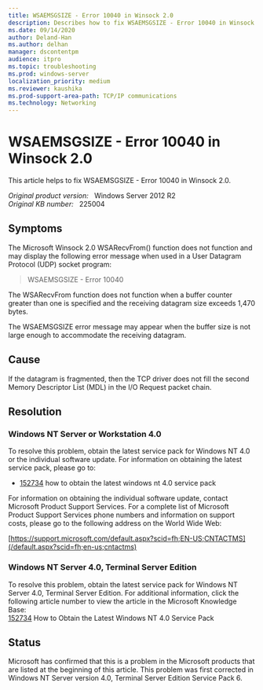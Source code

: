 ```yaml
---
title: WSAEMSGSIZE - Error 10040 in Winsock 2.0
description: Describes how to fix WSAEMSGSIZE - Error 10040 in Winsock 2.0
ms.date: 09/14/2020
author: Deland-Han
ms.author: delhan 
manager: dscontentpm
audience: itpro
ms.topic: troubleshooting
ms.prod: windows-server
localization_priority: medium
ms.reviewer: kaushika
ms.prod-support-area-path: TCP/IP communications 
ms.technology: Networking
---
```

# WSAEMSGSIZE - Error 10040 in Winsock 2.0

This article helps to fix WSAEMSGSIZE - Error 10040 in Winsock 2.0.

_Original product version:_ &nbsp; Windows Server 2012 R2  
_Original KB number:_ &nbsp; 225004

## Symptoms

The Microsoft Winsock 2.0 WSARecvFrom() function does not function and may display the following error message when used in a User Datagram Protocol (UDP) socket program:

>WSAEMSGSIZE - Error 10040  

The WSARecvFrom function does not function when a buffer counter greater than one is specified and the receiving datagram size exceeds 1,470 bytes.

The WSAEMSGSIZE error message may appear when the buffer size is not large enough to accommodate the receiving datagram.

## Cause

If the datagram is fragmented, then the TCP driver does not fill the second Memory Descriptor List (MDL) in the I/O Request packet chain.

## Resolution

### Windows NT Server or Workstation 4.0

To resolve this problem, obtain the latest service pack for Windows NT 4.0 or the individual software update. For information on obtaining the latest service pack, please go to:

- [152734](/EN-US/help/152734) how to obtain the latest windows nt 4.0 service pack  

For information on obtaining the individual software update, contact Microsoft Product Support Services. For a complete list of Microsoft Product Support Services phone numbers and information on support costs, please go to the following address on the World Wide Web:

[https://support.microsoft.com/default.aspx?scid=fh;EN-US;CNTACTMS](/default.aspx?scid=fh;en-us;cntactms)  

### Windows NT Server 4.0, Terminal Server Edition

To resolve this problem, obtain the latest service pack for Windows NT Server 4.0, Terminal Server Edition. For additional information, click the following article number to view the article in the Microsoft Knowledge Base:  
 [152734](/EN-US/help/152734) How to Obtain the Latest Windows NT 4.0 Service Pack  

## Status

Microsoft has confirmed that this is a problem in the Microsoft products that are listed at the beginning of this article. This problem was first corrected in Windows NT Server version 4.0, Terminal Server Edition Service Pack 6.
